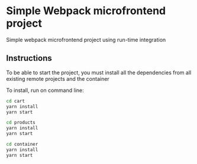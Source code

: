 # Simple Webpack microfrontend project

Simple webpack microfrontend project using run-time integration

## Instructions

To be able to start the project, you must install all the dependencies from all existing remote projects and the container

To install, run on command line:

```sh
cd cart
yarn install
yarn start
```

```sh
cd products
yarn install
yarn start
```

```sh
cd container
yarn install
yarn start
```
